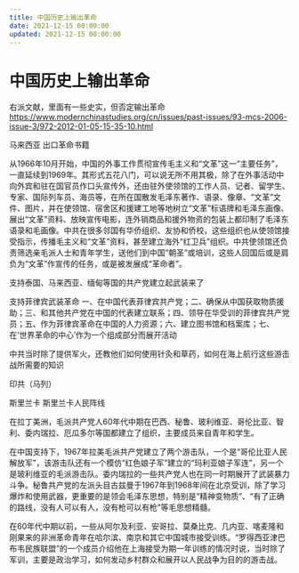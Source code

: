 ```yaml
---
title: 中国历史上输出革命
date: 2021-12-15 00:00:00
updated: 2021-12-15 00:00:00
---
```


# 中国历史上输出革命

右派文献，里面有一些史实，但否定输出革命 https://www.modernchinastudies.org/cn/issues/past-issues/93-mcs-2006-issue-3/972-2012-01-05-15-35-10.html

马来西亚
出口革命书籍

从1966年10月开始，中国的外事工作贯彻宣传毛主义和“文革”这一“主要任务”，一直延续到1969年。其形式五花八门，可以说无所不用其极，除了在外事活动中向外宾和驻在国官员作口头宣传外，还由驻外使领馆的工作人员、记者、留学生、专家、国际列车员、海员等，在所在国散发毛泽东著作、语录、像章、“文革”文件、图片，并在使领馆、宿舍区和援建工地等地树立“文革”标语牌和毛泽东画像、展出“文革”资料、放映宣传电影，连外销商品和援外物资的包装上都印制了毛泽东语录和毛画像。中共在很多邻国有华侨组织、友协和侨校，这些组织也从使领馆接受指示，传播毛主义和“文革”资料，甚至建立海外“红卫兵”组织。中共使领馆还负责筛选亲毛派人士和青年学生，送他们到中国“朝圣”或培训，这些人回国后或是肩负为“文革”作宣传的任务，或是被发展成“革命者”。

支持泰国、马来西亚、缅甸等国的共产党建立起武装来了

支持菲律宾武装革命
一、在中国代表菲律宾共产党；二、确保从中国获取物质援助；三、和其他共产党在中国的代表建立联系；四、领导在华受训的菲律宾共产党员；五、作为菲律宾革命在中国的人力资源；六、建立图书馆和档案库；七、在‘世界革命的中心’作为一个组成部分而展开活动

中共当时除了提供军火，还教他们如何使用针灸和草药，如何在海上航行这些游击战所需要的知识

印共（马列）

斯里兰卡 斯里兰卡人民阵线

在拉丁美洲，毛派共产党人60年代中期在巴西、秘鲁、玻利维亚、哥伦比亚、智利、委内瑞拉、厄瓜多尔等国都建立了组织，主要成员来自青年和学生。

在中国支持下，1967年拉美毛派共产党建立了两个游击队，一个是“哥伦比亚人民解放军”，该游击队还有一个模仿“红色娘子军”建立的“玛利亚娘子军连”，另一个是玻利维亚的毛派游击队。委内瑞拉的一些共产党人也在同一时期展开了武装暴力斗争。秘鲁共产党的左派头目古兹曼于1967年到1968年间在北京受训，除了学习爆炸和使用武器，更重要的是领会毛泽东思想，特别是“精神变物质”、“有了正确的路线，没有人可以有人，没有枪可以有枪”等毛思想精髓。

在60年代中期以前，一些从阿尔及利亚、安哥拉、莫桑比克、几内亚、喀麦隆和刚果来的非洲革命青年在哈尔滨、南京和其它中国城市接受训练。“罗得西亚津巴布韦民族联盟”的一个成员介绍他在上海接受为期一年训练的情况时说，当时除了军训，主要是政治学习，如何发动乡村群众和展开以人民战争为目的的游击战。
